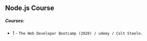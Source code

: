 
## Node.js Course

##### Courses:

- 1 - ``The Web Developer Bootcamp (2020) / udemy / Colt Steele.``